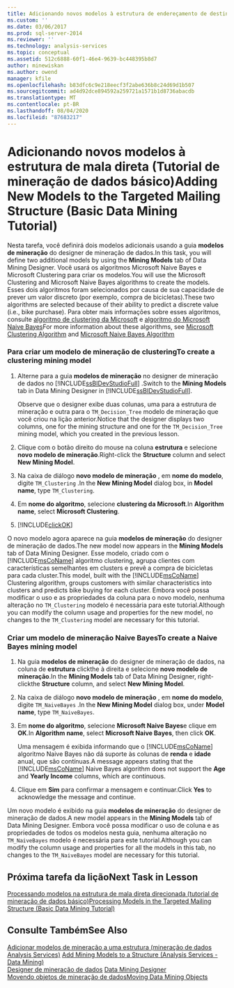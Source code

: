 ```yaml
---
title: Adicionando novos modelos à estrutura de endereçamento de destino (tutorial de mineração de dados básico) | Microsoft Docs
ms.custom: ''
ms.date: 03/06/2017
ms.prod: sql-server-2014
ms.reviewer: ''
ms.technology: analysis-services
ms.topic: conceptual
ms.assetid: 512c6888-60f1-46e4-9639-bc448395b8d7
author: minewiskan
ms.author: owend
manager: kfile
ms.openlocfilehash: b83dfc6c9e218eecf3f2abe636b8c24d69d1b507
ms.sourcegitcommit: ad4d92dce894592a259721a1571b1d8736abacdb
ms.translationtype: MT
ms.contentlocale: pt-BR
ms.lasthandoff: 08/04/2020
ms.locfileid: "87683217"
---
```

# <a name="adding-new-models-to-the-targeted-mailing-structure-basic-data-mining-tutorial"></a><span data-ttu-id="ab516-102">Adicionando novos modelos à estrutura de mala direta (Tutorial de mineração de dados básico)</span><span class="sxs-lookup"><span data-stu-id="ab516-102">Adding New Models to the Targeted Mailing Structure (Basic Data Mining Tutorial)</span></span>
  <span data-ttu-id="ab516-103">Nesta tarefa, você definirá dois modelos adicionais usando a guia **modelos de mineração** do designer de mineração de dados.</span><span class="sxs-lookup"><span data-stu-id="ab516-103">In this task, you will define two additional models by using the **Mining Models** tab of Data Mining Designer.</span></span> <span data-ttu-id="ab516-104">Você usará os algoritmos Microsoft Naive Bayes e Microsoft Clustering para criar os modelos.</span><span class="sxs-lookup"><span data-stu-id="ab516-104">You will use the Microsoft Clustering and Microsoft Naive Bayes algorithms to create the models.</span></span> <span data-ttu-id="ab516-105">Esses dois algoritmos foram selecionados por causa de sua capacidade de prever um valor discreto (por exemplo, compra de bicicletas).</span><span class="sxs-lookup"><span data-stu-id="ab516-105">These two algorithms are selected because of their ability to predict a discrete value (i.e., bike purchase).</span></span> <span data-ttu-id="ab516-106">Para obter mais informações sobre esses algoritmos, consulte [algoritmo de clustering da Microsoft](../../2014/analysis-services/data-mining/microsoft-clustering-algorithm.md) e [algoritmo do Microsoft Naive Bayes](../../2014/analysis-services/data-mining/microsoft-naive-bayes-algorithm.md)</span><span class="sxs-lookup"><span data-stu-id="ab516-106">For more information about these algorithms, see [Microsoft Clustering Algorithm](../../2014/analysis-services/data-mining/microsoft-clustering-algorithm.md) and [Microsoft Naive Bayes Algorithm](../../2014/analysis-services/data-mining/microsoft-naive-bayes-algorithm.md)</span></span>  
  
### <a name="to-create-a-clustering-mining-model"></a><span data-ttu-id="ab516-107">Para criar um modelo de mineração de clustering</span><span class="sxs-lookup"><span data-stu-id="ab516-107">To create a clustering mining model</span></span>  
  
1.  <span data-ttu-id="ab516-108">Alterne para a guia **modelos de mineração** no designer de mineração de dados no [!INCLUDE[ssBIDevStudioFull](../includes/ssbidevstudiofull-md.md)] .</span><span class="sxs-lookup"><span data-stu-id="ab516-108">Switch to the **Mining Models** tab in Data Mining Designer in [!INCLUDE[ssBIDevStudioFull](../includes/ssbidevstudiofull-md.md)].</span></span>  
  
     <span data-ttu-id="ab516-109">Observe que o designer exibe duas colunas, uma para a estrutura de mineração e outra para o `TM_Decision_Tree` modelo de mineração que você criou na lição anterior.</span><span class="sxs-lookup"><span data-stu-id="ab516-109">Notice that the designer displays two columns, one for the mining structure and one for the `TM_Decision_Tree` mining model, which you created in the previous lesson.</span></span>  
  
2.  <span data-ttu-id="ab516-110">Clique com o botão direito do mouse na coluna **estrutura** e selecione **novo modelo de mineração**.</span><span class="sxs-lookup"><span data-stu-id="ab516-110">Right-click the **Structure** column and select **New Mining Model**.</span></span>  
  
3.  <span data-ttu-id="ab516-111">Na caixa de diálogo **novo modelo de mineração** , em **nome do modelo**, digite `TM_Clustering` .</span><span class="sxs-lookup"><span data-stu-id="ab516-111">In the **New Mining Model** dialog box, in **Model name**, type `TM_Clustering`.</span></span>  
  
4.  <span data-ttu-id="ab516-112">Em **nome do algoritmo**, selecione **clustering da Microsoft**.</span><span class="sxs-lookup"><span data-stu-id="ab516-112">In **Algorithm name**, select **Microsoft Clustering**.</span></span>  
  
5.  [!INCLUDE[clickOK](../includes/clickok-md.md)]  
  
 <span data-ttu-id="ab516-113">O novo modelo agora aparece na guia **modelos de mineração** do designer de mineração de dados.</span><span class="sxs-lookup"><span data-stu-id="ab516-113">The new model now appears in the **Mining Models** tab of Data Mining Designer.</span></span> <span data-ttu-id="ab516-114">Esse modelo, criado com o [!INCLUDE[msCoName](../includes/msconame-md.md)] algoritmo clustering, agrupa clientes com características semelhantes em clusters e prevê a compra de bicicletas para cada cluster.</span><span class="sxs-lookup"><span data-stu-id="ab516-114">This model, built with the [!INCLUDE[msCoName](../includes/msconame-md.md)] Clustering algorithm, groups customers with similar characteristics into clusters and predicts bike buying for each cluster.</span></span> <span data-ttu-id="ab516-115">Embora você possa modificar o uso e as propriedades da coluna para o novo modelo, nenhuma alteração no `TM_Clustering` modelo é necessária para este tutorial.</span><span class="sxs-lookup"><span data-stu-id="ab516-115">Although you can modify the column usage and properties for the new model, no changes to the `TM_Clustering` model are necessary for this tutorial.</span></span>  
  
### <a name="to-create-a-naive-bayes-mining-model"></a><span data-ttu-id="ab516-116">Criar um modelo de mineração Naive Bayes</span><span class="sxs-lookup"><span data-stu-id="ab516-116">To create a Naive Bayes mining model</span></span>  
  
1.  <span data-ttu-id="ab516-117">Na guia **modelos de mineração** do designer de mineração de dados, na coluna de **estrutura** clickthe à direita e selecione **novo modelo de mineração**.</span><span class="sxs-lookup"><span data-stu-id="ab516-117">In the **Mining Models** tab of Data Mining Designer, right-clickthe **Structure** column, and select **New Mining Model**.</span></span>  
  
2.  <span data-ttu-id="ab516-118">Na caixa de diálogo **novo modelo de mineração** , em **nome do modelo**, digite `TM_NaiveBayes` .</span><span class="sxs-lookup"><span data-stu-id="ab516-118">In the **New Mining Model** dialog box, under **Model name**, type `TM_NaiveBayes`.</span></span>  
  
3.  <span data-ttu-id="ab516-119">Em **nome do algoritmo**, selecione **Microsoft Naive Bayes**e clique em **OK**.</span><span class="sxs-lookup"><span data-stu-id="ab516-119">In **Algorithm name**, select **Microsoft Naive Bayes**, then click **OK**.</span></span>  
  
     <span data-ttu-id="ab516-120">Uma mensagem é exibida informando que o [!INCLUDE[msCoName](../includes/msconame-md.md)] algoritmo Naive Bayes não dá suporte às colunas de **renda** e **idade** anual, que são contínuas.</span><span class="sxs-lookup"><span data-stu-id="ab516-120">A message appears stating that the [!INCLUDE[msCoName](../includes/msconame-md.md)] Naive Bayes algorithm does not support the **Age** and **Yearly Income** columns, which are continuous.</span></span>  
  
4.  <span data-ttu-id="ab516-121">Clique em **Sim** para confirmar a mensagem e continuar.</span><span class="sxs-lookup"><span data-stu-id="ab516-121">Click **Yes** to acknowledge the message and continue.</span></span>  
  
 <span data-ttu-id="ab516-122">Um novo modelo é exibido na guia **modelos de mineração** do designer de mineração de dados.</span><span class="sxs-lookup"><span data-stu-id="ab516-122">A new model appears in the **Mining Models** tab of Data Mining Designer.</span></span> <span data-ttu-id="ab516-123">Embora você possa modificar o uso de coluna e as propriedades de todos os modelos nesta guia, nenhuma alteração no `TM_NaiveBayes` modelo é necessária para este tutorial.</span><span class="sxs-lookup"><span data-stu-id="ab516-123">Although you can modify the column usage and properties for all the models in this tab, no changes to the `TM_NaiveBayes` model are necessary for this tutorial.</span></span>  
  
## <a name="next-task-in-lesson"></a><span data-ttu-id="ab516-124">Próxima tarefa da lição</span><span class="sxs-lookup"><span data-stu-id="ab516-124">Next Task in Lesson</span></span>  
 [<span data-ttu-id="ab516-125">Processando modelos na estrutura de mala direta direcionada &#40;tutorial de mineração de dados básico&#41;</span><span class="sxs-lookup"><span data-stu-id="ab516-125">Processing Models in the Targeted Mailing Structure &#40;Basic Data Mining Tutorial&#41;</span></span>](../../2014/tutorials/processing-models-in-the-targeted-mailing-structure-basic-data-mining-tutorial.md)  
  
## <a name="see-also"></a><span data-ttu-id="ab516-126">Consulte Também</span><span class="sxs-lookup"><span data-stu-id="ab516-126">See Also</span></span>  
 <span data-ttu-id="ab516-127">[Adicionar modelos de mineração a uma estrutura &#40;mineração de dados Analysis Services&#41;](../../2014/analysis-services/data-mining/add-mining-models-to-a-structure-analysis-services-data-mining.md) </span><span class="sxs-lookup"><span data-stu-id="ab516-127">[Add Mining Models to a Structure &#40;Analysis Services - Data Mining&#41;](../../2014/analysis-services/data-mining/add-mining-models-to-a-structure-analysis-services-data-mining.md) </span></span>  
 <span data-ttu-id="ab516-128">[Designer de mineração de dados](../../2014/analysis-services/data-mining/data-mining-designer.md) </span><span class="sxs-lookup"><span data-stu-id="ab516-128">[Data Mining Designer](../../2014/analysis-services/data-mining/data-mining-designer.md) </span></span>  
 [<span data-ttu-id="ab516-129">Movendo objetos de mineração de dados</span><span class="sxs-lookup"><span data-stu-id="ab516-129">Moving Data Mining Objects</span></span>](../../2014/analysis-services/data-mining/moving-data-mining-objects.md)  
  
  
